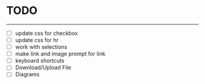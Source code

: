# TODO

---

- [ ] update css for checkbox
- [ ] update css for hr
- [ ] work with selections
- [ ] make link and image prompt for link
- [ ] keyboard shortcuts
- [ ] Download/Upload File
- [ ] Diagrams
